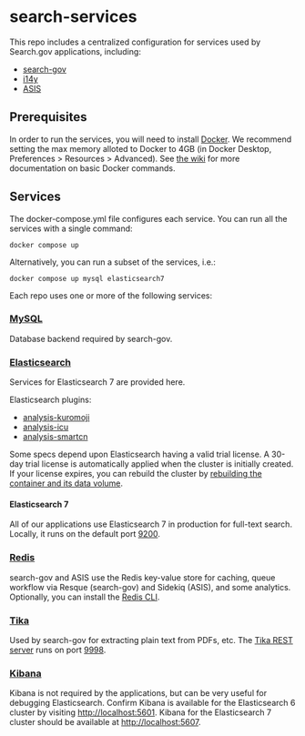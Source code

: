 # search-services
This repo includes a centralized configuration for services used by Search.gov applications, including:

- [search-gov](https://github.com/GSA/search-gov)
- [i14y](https://github.com/GSA/i14y)
- [ASIS](https://github.com/GSA/asis)

## Prerequisites
In order to run the services, you will need to install [Docker](https://www.docker.com/get-started).  We recommend setting the max memory alloted to Docker to 4GB (in Docker Desktop, Preferences > Resources > Advanced). See [the wiki](https://github.com/GSA/search-services/wiki/Docker-Command-Reference) for more documentation on basic Docker commands.

## Services
The docker-compose.yml file configures each service. You can run all the services with a single command:
```
docker compose up
```
Alternatively, you can run a subset of the services, i.e.:
```
docker compose up mysql elasticsearch7
```

Each repo uses one or more of the following services:

### [MySQL](https://dev.mysql.com/doc/refman/5.7/en/)
Database backend required by search-gov.

### [Elasticsearch](https://www.elastic.co/elasticsearch/)
Services for Elasticsearch 7 are provided here.

Elasticsearch plugins:
* [analysis-kuromoji](https://www.elastic.co/guide/en/elasticsearch/plugins/current/analysis-kuromoji.html)
* [analysis-icu](https://www.elastic.co/guide/en/elasticsearch/plugins/master/analysis-icu-analyzer.html)
* [analysis-smartcn](https://www.elastic.co/guide/en/elasticsearch/plugins/current/analysis-smartcn.html)

Some specs depend upon Elasticsearch having a valid trial license. A 30-day trial license is automatically applied when the cluster is initially created. If your license expires, you can rebuild the cluster by [rebuilding the container and its data volume](https://github.com/GSA/search-gov/wiki/Docker-Command-Reference/_edit#recreate-an-elasticsearch-cluster-useful-for-restarting-a-trial-license). 

#### Elasticsearch 7
All of our applications use Elasticsearch 7 in production for full-text search. Locally, it runs on the default port [9200](http://localhost:9200/).

### [Redis](https://redis.io/)
search-gov and ASIS use the Redis key-value store for caching, queue workflow via Resque (search-gov) and Sidekiq (ASIS), and some analytics. Optionally, you can install the [Redis CLI](https://redis.io/docs/manual/cli/).

### [Tika](https://tika.apache.org/)
Used by search-gov for extracting plain text from PDFs, etc. The [Tika REST server](https://cwiki.apache.org/confluence/display/TIKA/TikaServer) runs on port [9998](http://localhost:9998).

### [Kibana](https://www.elastic.co/kibana)
Kibana is not required by the applications, but can be very useful for debugging Elasticsearch. Confirm Kibana is available for the Elasticsearch 6 cluster by visiting <http://localhost:5601>. Kibana for the Elasticsearch 7 cluster should be available at <http://localhost:5607>.
